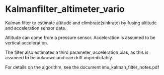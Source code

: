 Kalmanfilter_altimeter_vario
============================

Kalman filter to estimate altitude and climbrate(sinkrate) by fusing altitude and acceleration sensor data.

Altitude can come from a pressure sensor. Acceleration is assumed to be vertical acceleration.

The filter also estimates a third parameter, acceleration bias, as this is assumed to be unknown and can drift unpredictably.

For details on the algorithm, see the document imu_kalman_filter_notes.pdf
